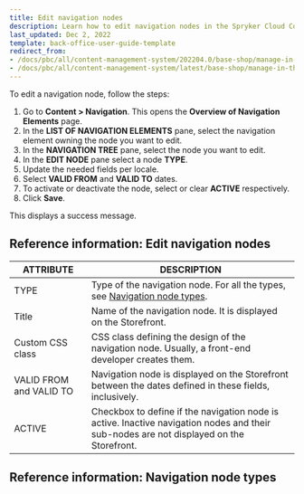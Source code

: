 ```yaml
---
title: Edit navigation nodes
description: Learn how to edit navigation nodes in the Spryker Cloud Commerce OS Back Office
last_updated: Dec 2, 2022
template: back-office-user-guide-template
redirect_from:
- /docs/pbc/all/content-management-system/202204.0/base-shop/manage-in-the-back-office/navigation/edit-navigation-nodes.html
- /docs/pbc/all/content-management-system/latest/base-shop/manage-in-the-back-office/navigation/edit-navigation-nodes.html
---
```


To edit a navigation node, follow the steps:

1. Go to **Content&nbsp;<span aria-label="and then">></span> Navigation**.
  This opens the **Overview of Navigation Elements** page.
2. In the **LIST OF NAVIGATION ELEMENTS** pane, select the navigation element owning the node you want to edit.
3. In the **NAVIGATION TREE** pane, select the node you want to edit.
4. In the **EDIT NODE** pane select a node **TYPE**.
5. Update the needed fields per locale.
6. Select **VALID FROM** and **VALID TO** dates.
7. To activate or deactivate the node, select or clear **ACTIVE** respectively.
4. Click **Save**.

This displays a success message.

## Reference information: Edit navigation nodes

| ATTRIBUTE | DESCRIPTION |
| --- | --- |
| TYPE | Type of the navigation node. For all the types, see [Navigation node types](#reference-information-navigation-node-types). |
| Title | Name of the navigation node. It is displayed on the Storefront. |
| Custom CSS class | CSS class defining the design of the navigation node. Usually, a front-end developer creates them. |
| VALID FROM and VALID TO | Navigation node is displayed on the Storefront between the dates defined in these fields, inclusively. |
| ACTIVE | Checkbox to define if the navigation node is active. Inactive navigation nodes and their sub-nodes are not displayed on the Storefront.  |

## Reference information: Navigation node types
